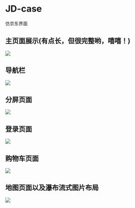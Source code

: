 # JD-case
仿京东界面
## 主页面展示(有点长，但很完整哟，嘻嘻！)
![](https://i.imgur.com/Nz7rcix.jpg)
## 导航栏
![](https://i.imgur.com/GrD44lg.jpg)
## 分屏页面
![](https://i.imgur.com/n0YYWmR.png)
## 登录页面
![](https://i.imgur.com/eFVnea4.jpg)
## 购物车页面
![](https://i.imgur.com/ZUXSCw3.jpg)
## 地图页面以及瀑布流式图片布局
![](https://i.imgur.com/U0eVBhB.jpg)
